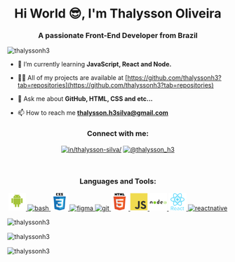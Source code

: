 <h1 align="center">Hi World 😎, I'm Thalysson Oliveira</h1>
<h3 align="center">A passionate Front-End Developer from Brazil</h3>

<p align="left"> <img src="https://komarev.com/ghpvc/?username=thalyssonh3&label=Profile%20views&color=0e75b6&style=flat" alt="thalyssonh3" /> </p>

- 🌱 I’m currently learning **JavaScript, React and Node.**

- 👨‍💻 All of my projects are available at [https://github.com/thalyssonh3?tab=repositories](https://github.com/thalyssonh3?tab=repositories)

- 💬 Ask me about **GitHub, HTML, CSS and etc...**

- 📫 How to reach me **thalysson.h3silva@gmail.com**

<h3 align="center">Connect with me:</h3>
<p align="center">
<a href="https://linkedin.com/in/thalysson-silva/" target="blank"><img align="center" src="https://raw.githubusercontent.com/rahuldkjain/github-profile-readme-generator/master/src/images/icons/Social/linked-in-alt.svg" alt="in/thalysson-silva/" height="30" width="40" /></a>
<a href="https://instagram.com/thalysson_h3" target="blank"><img align="center" src="https://raw.githubusercontent.com/rahuldkjain/github-profile-readme-generator/master/src/images/icons/Social/instagram.svg" alt="@thalysson_h3" height="30" width="40" /></a>
</p>
<br>
<h3 align="center">Languages and Tools:</h3>
<p align="center"> <a href="https://developer.android.com" target="_blank" rel="noreferrer"> <img src="https://raw.githubusercontent.com/devicons/devicon/master/icons/android/android-original-wordmark.svg" alt="android" width="40" height="40"/> </a> <a href="https://www.gnu.org/software/bash/" target="_blank" rel="noreferrer"> <img src="https://www.vectorlogo.zone/logos/gnu_bash/gnu_bash-icon.svg" alt="bash" width="40" height="40"/> </a> <a href="https://www.w3schools.com/css/" target="_blank" rel="noreferrer"> <img src="https://raw.githubusercontent.com/devicons/devicon/master/icons/css3/css3-original-wordmark.svg" alt="css3" width="40" height="40"/> </a> <a href="https://www.figma.com/" target="_blank" rel="noreferrer"> <img src="https://www.vectorlogo.zone/logos/figma/figma-icon.svg" alt="figma" width="40" height="40"/> </a> <a href="https://git-scm.com/" target="_blank" rel="noreferrer"> <img src="https://www.vectorlogo.zone/logos/git-scm/git-scm-icon.svg" alt="git" width="40" height="40"/> </a> <a href="https://www.w3.org/html/" target="_blank" rel="noreferrer"> <img src="https://raw.githubusercontent.com/devicons/devicon/master/icons/html5/html5-original-wordmark.svg" alt="html5" width="40" height="40"/> </a> <a href="https://developer.mozilla.org/en-US/docs/Web/JavaScript" target="_blank" rel="noreferrer"> <img src="https://raw.githubusercontent.com/devicons/devicon/master/icons/javascript/javascript-original.svg" alt="javascript" width="40" height="40"/> </a> <a href="https://nodejs.org" target="_blank" rel="noreferrer"> <img src="https://raw.githubusercontent.com/devicons/devicon/master/icons/nodejs/nodejs-original-wordmark.svg" alt="nodejs" width="40" height="40"/> </a> <a href="https://reactjs.org/" target="_blank" rel="noreferrer"> <img src="https://raw.githubusercontent.com/devicons/devicon/master/icons/react/react-original-wordmark.svg" alt="react" width="40" height="40"/> </a> <a href="https://reactnative.dev/" target="_blank" rel="noreferrer"> <img src="https://reactnative.dev/img/header_logo.svg" alt="reactnative" width="40" height="40"/> </a> </p>

<p><img align="center" src="https://github-readme-stats.vercel.app/api/top-langs?username=thalyssonh3&show_icons=true&locale=en&layout=compact" alt="thalyssonh3" /></p>

<p><img align="center" src="https://github-readme-stats.vercel.app/api?username=thalyssonh3&show_icons=true&locale=en" alt="thalyssonh3" /></p>

<p><img align="center" src="https://github-readme-streak-stats.herokuapp.com/?user=thalyssonh3&" alt="thalyssonh3" /></p>
